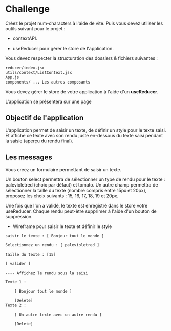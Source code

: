 # Challenge

Créez le projet num-characters à l'aide de vite. Puis vous devez utiliser les outils suivant pour le projet :

- contextAPI.

- useReducer pour gérer le store de l'application.

Vous devez respecter la structuration des dossiers & fichiers suivantes :

```txt
reducer/index.jsx  
utils/context/ListContext.jsx
App.js
components/ ... Les autres composants
```

Vous devez gérer le store de votre application à l'aide d'un **useReducer**.

L'application se présentera sur une page

## Objectif de l'application

L'application permet de saisir un texte, de définir un style pour le texte saisi. Et affiche ce texte avec son rendu juste en-dessous du texte saisi pendant la saisie (aperçu du rendu final).

## Les messages

Vous créez un formulaire permettant de saisir un texte.

Un bouton select permettra de sélectionner un type de rendu pour le texte : palevioletred (choix par défaut) et tomato. Un autre champ permettra de sélectionner la taille du texte (nombre compris entre 15px et 20px), proposez les choix suivants : 15, 16, 17, 18, 19 et 20px.

Une fois que l'on a validé, le texte est enregistré dans le store votre useReducer. Chaque rendu peut-être supprimer à l'aide d'un bouton de suppression.

- Wireframe pour saisir le texte et définir le style

```txt
saisir le texte : [ Bonjour tout le monde ]  

Selectionnez un rendu : [ palevioletred ]

taille du texte : [15]

[ valider ]

---- Affichez le rendu sous la saisi

Texte 1 :

    [ Bonjour tout le monde ] 

    [Delete]
Texte 2 :

    [ Un autre texte avec un autre rendu ] 

    [Delete]
```